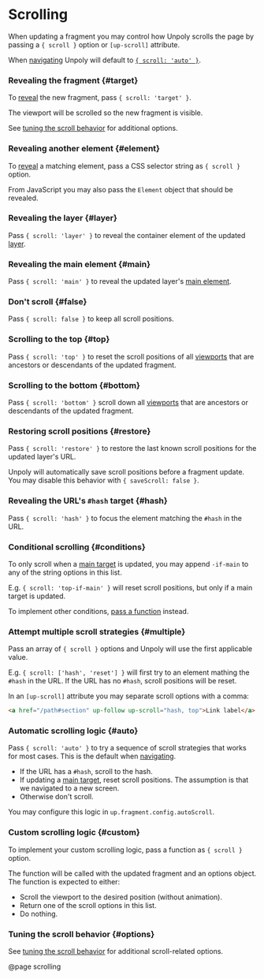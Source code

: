 Scrolling
=========

When updating a fragment you may control how Unpoly scrolls the page by passing
a `{ scroll }` option or `[up-scroll]` attribute.

When [navigating](/navigation) Unpoly will default to
[`{ scroll: 'auto' }`](#auto).

### Revealing the fragment {#target}

To [reveal](/up.reveal) the new fragment, pass `{ scroll: 'target' }`.

The viewport will be scrolled so the new fragment is visible.

See [tuning the scroll behavior](/scroll-tuning) for additional options.

### Revealing another element {#element}

To [reveal](/up.reveal) a matching element, pass a CSS selector string as `{ scroll }` option.

From JavaScript you may also pass the `Element` object that should be revealed.

### Revealing the layer {#layer}

Pass `{ scroll: 'layer' }` to reveal the container element of the updated [layer](/up.layer).

### Revealing the main element {#main}

Pass `{ scroll: 'main' }` to reveal the updated layer's [main element](/up-main).

### Don't scroll {#false}

Pass `{ scroll: false }` to keep all scroll positions.

### Scrolling to the top {#top}

Pass `{ scroll: 'top' }` to reset the scroll positions of all [viewports](/up.viewport) that are ancestors or descendants of the updated fragment.

### Scrolling to the bottom {#bottom}

Pass `{ scroll: 'bottom' }` scroll down all [viewports](/up.viewport) that are ancestors or descendants of the updated fragment.

### Restoring scroll positions {#restore}

Pass `{ scroll: 'restore' }` to restore the last known scroll positions for the updated layer's URL.

Unpoly will automatically save scroll positions before a fragment update.
You may disable this behavior with `{ saveScroll: false }`.

### Revealing the URL's `#hash` target {#hash}

Pass `{ scroll: 'hash' }` to focus the element matching the `#hash` in the URL.

### Conditional scrolling {#conditions}

To only scroll when a [main target](/up-main) is updated,
you may append `-if-main` to any of the string options in this list.

E.g. `{ scroll: 'top-if-main' }` will reset scroll positions, but only if a main target is updated.

To implement other conditions, [pass a function](#custom) instead.

### Attempt multiple scroll strategies {#multiple}

Pass an array of `{ scroll }` options and Unpoly will use the first applicable value.

E.g. `{ scroll: ['hash', 'reset'] }` will first try to an element mathing the `#hash` in the URL.
If the URL has no `#hash`, scroll positions will be reset.

In an `[up-scroll]` attribute you may separate scroll options with a comma:

```html
<a href="/path#section" up-follow up-scroll="hash, top">Link label</a>
```

### Automatic scrolling logic {#auto}

Pass `{ scroll: 'auto' }` to try a sequence of scroll strategies that works for most cases.
This is the default when [navigating](/navigation).

- If the URL has a `#hash`, scroll to the hash.
- If updating a [main target](/up-main), reset scroll positions.
  The assumption is that we navigated to a new screen.
- Otherwise don't scroll.

You may configure this logic in `up.fragment.config.autoScroll`.

### Custom scrolling logic {#custom}

To implement your custom scrolling logic, pass a function as `{ scroll }` option.

The function will be called with the updated fragment and an options object.
The function is expected to either:

- Scroll the viewport to the desired position (without animation).
- Return one of the scroll options in this list.
- Do nothing.

### Tuning the scroll behavior {#options}

See [tuning the scroll behavior](/scroll-tuning) for additional scroll-related options.

@page scrolling
